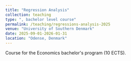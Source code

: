 ```yaml
---
title: "Regression Analysis"
collection: teaching
type: ", bachelor level course"
permalink: /teaching/regressions-analysis-2025
venue: "University of Southern Denmark"
date: 2025-09-01-2026-01-31
location: "Odense, Denmark"
---
```


Course for the Economics bachelor's program (10 ECTS).